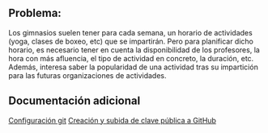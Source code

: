 ## Problema:
Los gimnasios suelen tener para cada semana, un horario de actividades (yoga, clases de boxeo, etc) que se impartirán. Pero para planificar dicho horario, es necesario tener en cuenta la disponibilidad de los profesores, la hora con más afluencia, el tipo de actividad en concreto, la duración, etc. Además, interesa saber la popularidad de una actividad tras su impartición para las futuras organizaciones de actividades.


## Documentación adicional
[Configuración git](Objetivo0/config%20git.png)
[Creación y subida de clave pública a GitHub](Objetivo0/claveSSH.png)
